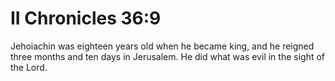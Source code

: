 # II Chronicles 36:9

Jehoiachin was eighteen years old when he became king, and he reigned three months and ten days in Jerusalem. He did what was evil in the sight of the Lord.
